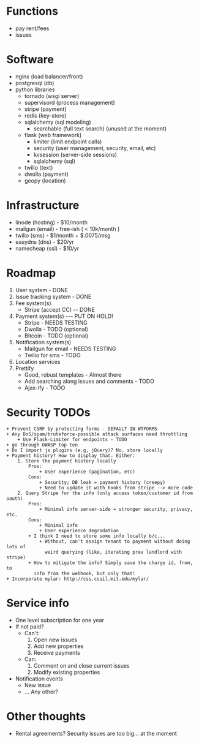 # Functions
* pay rent/fees
* issues

# Software
* nginx (load  balancer/front)
* postgresql (db)
* python libraries
    + tornado (wsgi server)
    * supervisord (process management)
    + stripe (payment)
    + redis (key-store)
    + sqlalchemy (sql modeling)
        + searchable (full text search) (unused at the moment)
    + flask (web framework)
        + limiter (limit endpoint calls)
        + security (user management, security, email, etc)
        + kvsession (server-side sessions)
        + sqlalchemy (sql)
    + twilio (text)
    + dwolla (payment)
    + geopy (location)

# Infrastructure
* linode (hosting) - $10/month
* mailgun (email) - free-ish ( < 10k/month )
* twilio (sms) - $1/month + $.0075/msg
* easydns (dns) - $20/yr
* namecheap (ssl) - $10/yr

# Roadmap
1. User system - DONE
2. Issue tracking system - DONE
3. Fee system(s)
    + Stripe (accept CC) -- DONE
4. Payment system(s) --- PUT ON HOLD!
    + Stripe - NEEDS TESTING
    + Dwolla - TODO (optional)
    + Bitcoin - TODO (optional)
5. Notification system(s)
    + Mailgun for email - NEEDS TESTING
    + Twilio for sms - TODO
6. Location services
7. Prettify
    + Good, robust templates - Almost there
    + Add searching along issues and comments - TODO
    + Ajax-ify - TODO

# Security TODOs
    + Prevent CSRF by protecting forms - DEFAULT IN WTFORMS
    + Any DoS/spam/bruteforce-possible attack surfaces need throttling
        + Use Flask-Limiter for endpoints - TODO
    + go through OWASP top ten
    + Do I import js plugins (e.g, jQuery)? No, store locally
    + Payment history? How to display that. Either:
        1. Store the payment history locally
            Pros:
                + User experience (pagination, etc)
            Cons:
                + Security; DB leak = payment history (creepy)
                + Need to update it with hooks from stripe --> more code
        2. Query Stripe for the info (only access token/customer id from oauth)
            Pros:
                + Minimal info server-side = stronger security, privacy, etc.
            Cons:
                + Minimal info
                + User experience degradation
            + I think I need to store some info locally b/c...
                + Without, can't assign tenant to payment without doing lots of
                  weird querying (like, iterating prev landlord with stripe)
            + How to mitigate the info? Simply save the charge id, from, to
              info from the webhook, but only that!
    + Incorporate mylar: http://css.csail.mit.edu/mylar/

# Service info
+ One level subscription for one year
+ If not paid?
    + Can't:
        1. Open new issues
        2. Add new properties
        3. Receive payments
    + Can:
        1. Comment on and close current issues
        2. Modify existing properties
+ Notification events
    + New issue
    + ... Any other?

# Other thoughts
+ Rental agreements? Security issues are too big... at the moment
